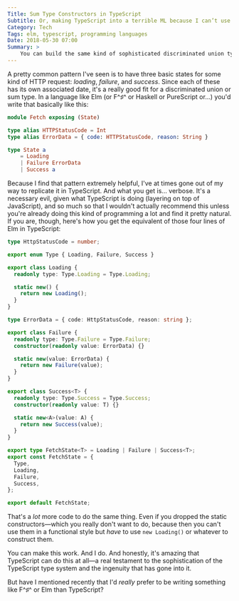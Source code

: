 ```yaml
---
Title: Sum Type Constructors in TypeScript
Subtitle: Or, making TypeScript into a terrible ML because I can’t use Elm in my day job.
Category: Tech
Tags: elm, typescript, programming languages
Date: 2018-05-30 07:00
Summary: >
    You can build the same kind of sophisticated discriminated union types in TypeScript as you'd get in Elm or F♯. Kind of. With a lot of work. (Here’s how.)
---
```


A pretty common pattern I've seen is to have three basic states for some kind of <abbr>HTTP</abbr> request: *loading*, *failure*, and *success*. Since each of these has its own associated date, it's a really good fit for a discriminated union or sum type. In a language like Elm (or F^♯^ or Haskell or PureScript or…) you'd write that basically like this:

```elm
module Fetch exposing (State)

type alias HTTPStatusCode = Int
type alias ErrorData = { code: HTTPStatusCode, reason: String }

type State a
    = Loading
    | Failure ErrorData
    | Success a
```

Because I find that pattern extremely helpful, I've at times gone out of my way to replicate it in TypeScript. And what you get is… verbose. It's a necessary evil, given what TypeScript is doing (layering on top of JavaScript), and so much so that I wouldn't actually recommend this unless you're already doing this kind of programming a lot and find it pretty natural. If you are, though, here's how you get the equivalent of those four lines of Elm in TypeScript:

```typescript
type HttpStatusCode = number;

export enum Type { Loading, Failure, Success }

export class Loading {
  readonly type: Type.Loading = Type.Loading;

  static new() {
    return new Loading();
  }
}

type ErrorData = { code: HttpStatusCode, reason: string };

export class Failure {
  readonly type: Type.Failure = Type.Failure;
  constructor(readonly value: ErrorData) {}

  static new(value: ErrorData) {
    return new Failure(value);
  }
}

export class Success<T> {
  readonly type: Type.Success = Type.Success;
  constructor(readonly value: T) {}

  static new<A>(value: A) {
    return new Success(value);
  }
}

export type FetchState<T> = Loading | Failure | Success<T>;
export const FetchState = {
  Type,
  Loading,
  Failure,
  Success,
};

export default FetchState;
```

That's a *lot* more code to do the same thing. Even if you dropped the static constructors—which you really don't want to do, because then you can't use them in a functional style but *have* to use `new Loading()` or whatever to construct them.

You can make this work. And I do. And honestly, it's amazing that TypeScript can do this at all—a real testament to the sophistication of the TypeScript type system and the ingenuity that has gone into it.

But have I mentioned recently that I'd *really* prefer to be writing something like F^♯^ or Elm than TypeScript?